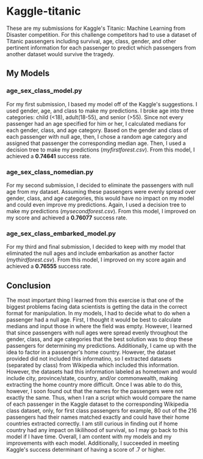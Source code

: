 # Kaggle-titanic

These are my submissions for Kaggle's Titanic: Machine Learning from Disaster competition. For this challenge competitors had to use a dataset of Titanic passengers including survival, age, class, gender, and other pertinent information for each passenger to predict which passengers from another dataset would survive the tragedy.

## My Models

### age\_sex\_class\_model.py

For my first submission, I based my model off of the Kaggle's suggestions. I used gender, age, and class to make my predictions. I broke age into three categories: child (<18), adult(18-55), and senior (>55). Since not every passenger had an age specified for him or her, I calculated medians for each gender, class, and age category. Based on the gender and class of each passenger with null age, then, I chose a random age category and assigned that passenger the corresponding median age. Then, I used a decision tree to make my predictions (*myfirstforest.csv*). From this model, I achieved a **0.74641** success rate.

### age\_sex\_class\_nomedian.py

For my second submission, I decided to eliminate the passengers with null age from my dataset. Assuming these passengers were evenly spread over gender, class, and age categories, this would have no impact on my model and could even improve my predictions. Again, I used a decision tree to make my predictions (*mysecondforest.csv*). From this model, I improved on my score and achieved a **0.76077** success rate.

### age\_sex\_class\_embarked\_model.py

For my third and final submission, I decided to keep with my model that eliminated the null ages and include embarkation as another factor (*mythirdforest.csv*). From this model, I improved on my score again and achieved a **0.76555** success rate.

## Conclusion

The most important thing I learned from this exercise is that one of the biggest problems facing data scientists is getting the data in the correct format for manipulation. In my models, I had to decide what to do when a passenger had a null age. First, I thought it would be best to calculate medians and input those in where the field was empty. However, I learned that since passengers with null ages were spread evenly throughout the gender, class, and age categories that the best solution was to drop these passengers for determining my predictions. Additionally, I came up with the idea to factor in a passenger's home country. However, the dataset provided did not included this informatino, so I extracted datasets (separated by class) from Wikipedia which included this information. However, the datasets had this information labeled as hometown and would include city, province/state, country, and/or commonwealth, making extracting the home country more difficult. Once I was able to do this, however, I soon found out that the names for the passengers were not exactly the same. Thus, when I ran a script which would compare the name of each passenger in the Kaggle dataset to the corresponding Wikipedia class dataset, only, for first class passengers for example, 80 out of the 216 passengers had their names matched exactly and could have their home countries extracted correctly. I am still curious in finding out if home country had any impact on likilihood of survival, so I may go back to this model if I have time. Overall, I am content with my models and my improvements with each model. Additionally, I succeeded in meeting Kaggle's success determinant of having a score of .7 or higher.




